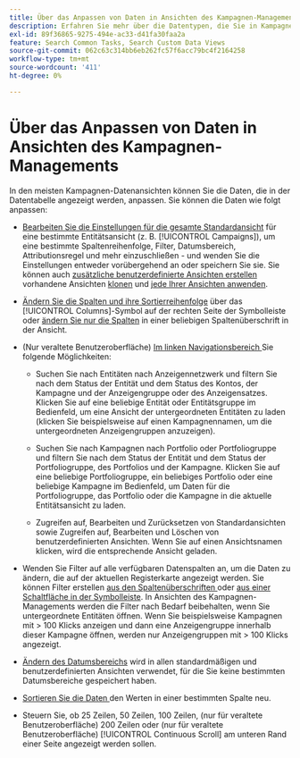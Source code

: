```yaml
---
title: Über das Anpassen von Daten in Ansichten des Kampagnen-Managements
description: Erfahren Sie mehr über die Datentypen, die Sie in Kampagnendatenansichten anpassen können.
exl-id: 89f36865-9275-494e-ac33-d41fa30faa2a
feature: Search Common Tasks, Search Custom Data Views
source-git-commit: 062c63c314bb6eb262fc57f6acc79bc4f2164258
workflow-type: tm+mt
source-wordcount: '411'
ht-degree: 0%

---
```


# Über das Anpassen von Daten in Ansichten des Kampagnen-Managements

<!-- Add info about new UI -->

In den meisten Kampagnen-Datenansichten können Sie die Daten, die in der Datentabelle angezeigt werden, anpassen. Sie können die Daten wie folgt anpassen:

* [Bearbeiten Sie die Einstellungen für die gesamte Standardansicht](/help/search-social-commerce/common-tasks/data-views/custom-default-views-manage.md##view-edit) für eine bestimmte Entitätsansicht (z. B. [!UICONTROL Campaigns]), um eine bestimmte Spaltenreihenfolge, Filter, Datumsbereich, Attributionsregel und mehr einzuschließen - und wenden Sie die Einstellungen entweder vorübergehend an oder speichern Sie sie. Sie können auch [zusätzliche benutzerdefinierte Ansichten erstellen](/help/search-social-commerce/common-tasks/data-views/custom-default-views-manage.md#create-custom-view) vorhandene Ansichten [klonen](/help/search-social-commerce/common-tasks/data-views/custom-default-views-manage.md#view-clone) und [jede Ihrer Ansichten anwenden](/help/search-social-commerce/common-tasks/data-views/custom-default-views-manage.md#apply-a-default-or-custom-view).

* [Ändern Sie die Spalten und ihre Sortierreihenfolge](/help/search-social-commerce/common-tasks/data-views/ad-hoc-settings/column-set-edit-sort-icon.md) über das [!UICONTROL Columns]-Symbol auf der rechten Seite der Symbolleiste oder [ändern Sie nur die Spalten](/help/search-social-commerce/common-tasks/data-views/ad-hoc-settings/column-set-edit-column-heading.md) in einer beliebigen Spaltenüberschrift in der Ansicht.

* (Nur veraltete Benutzeroberfläche) [Im linken Navigationsbereich ](/help/search-social-commerce/common-tasks/data-views/ad-hoc-settings/filter-using-left-panel.md) Sie folgende Möglichkeiten:

   * Suchen Sie nach Entitäten nach Anzeigennetzwerk und filtern Sie nach dem Status der Entität und dem Status des Kontos, der Kampagne und der Anzeigengruppe oder des Anzeigensatzes. Klicken Sie auf eine beliebige Entität oder Entitätsgruppe im Bedienfeld, um eine Ansicht der untergeordneten Entitäten zu laden (klicken Sie beispielsweise auf einen Kampagnennamen, um die untergeordneten Anzeigengruppen anzuzeigen).

   * Suchen Sie nach Kampagnen nach Portfolio oder Portfoliogruppe und filtern Sie nach dem Status der Entität und dem Status der Portfoliogruppe, des Portfolios und der Kampagne. Klicken Sie auf eine beliebige Portfoliogruppe, ein beliebiges Portfolio oder eine beliebige Kampagne im Bedienfeld, um Daten für die Portfoliogruppe, das Portfolio oder die Kampagne in die aktuelle Entitätsansicht zu laden.

   * Zugreifen auf, Bearbeiten und Zurücksetzen von Standardansichten sowie Zugreifen auf, Bearbeiten und Löschen von benutzerdefinierten Ansichten. Wenn Sie auf einen Ansichtsnamen klicken, wird die entsprechende Ansicht geladen.

* Wenden Sie Filter auf alle verfügbaren Datenspalten an, um die Daten zu ändern, die auf der aktuellen Registerkarte angezeigt werden. Sie können Filter erstellen [aus den Spaltenüberschriften ](/help/search-social-commerce/common-tasks/data-views/ad-hoc-settings/column-filter-apply-from-column-heading.md)oder [aus einer Schaltfläche in der Symbolleiste](/help/search-social-commerce/common-tasks/data-views/ad-hoc-settings/column-filter-apply-from-toolbar.md). In Ansichten des Kampagnen-Managements werden die Filter nach Bedarf beibehalten, wenn Sie untergeordnete Entitäten öffnen. Wenn Sie beispielsweise Kampagnen mit \> 100 Klicks anzeigen und dann eine Anzeigengruppe innerhalb dieser Kampagne öffnen, werden nur Anzeigengruppen mit \> 100 Klicks angezeigt.

* [Ändern des Datumsbereichs](/help/search-social-commerce/common-tasks/data-views/ad-hoc-settings/date-filter.md) wird in allen standardmäßigen und benutzerdefinierten Ansichten verwendet, für die Sie keine bestimmten Datumsbereiche gespeichert haben.

* [Sortieren Sie die Daten ](/help/search-social-commerce/common-tasks/data-views/ad-hoc-settings/column-sort.md) den Werten in einer bestimmten Spalte neu.

* Steuern Sie, ob 25 Zeilen, 50 Zeilen, 100 Zeilen, (nur für veraltete Benutzeroberfläche) 200 Zeilen oder (nur für veraltete Benutzeroberfläche) [!UICONTROL Continuous Scroll] am unteren Rand einer Seite angezeigt werden sollen.
